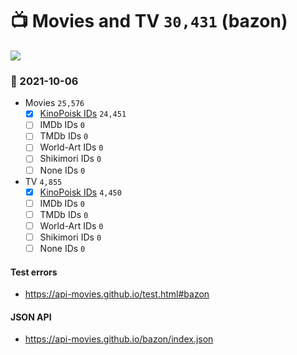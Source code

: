 # :tv: Movies and TV `30,431` (bazon)

<a href="https://API-Movies.github.io"><img src="https://API-Movies.github.io/banner.png?cache"></a>

### :date: 2021-10-06
- Movies `25,576`
  - [x] <a href="https://API-Movies.github.io/bazon/movie_kinopoisk_ids.json">KinoPoisk IDs</a> `24,451`
  - [ ] IMDb IDs `0`
  - [ ] TMDb IDs `0`
  - [ ] World-Art IDs `0`
  - [ ] Shikimori IDs `0`
  - [ ] None IDs `0`
- TV `4,855`
  - [x] <a href="https://API-Movies.github.io/bazon/tv_kinopoisk_ids.json">KinoPoisk IDs</a> `4,450`
  - [ ] IMDb IDs `0`
  - [ ] TMDb IDs `0`
  - [ ] World-Art IDs `0`
  - [ ] Shikimori IDs `0`
  - [ ] None IDs `0`
#### Test errors
- <a href='https://api-movies.github.io/test.html#bazon'>https://api-movies.github.io/test.html#bazon</a>
#### JSON API
- <a href='https://api-movies.github.io/bazon/index.json'>https://api-movies.github.io/bazon/index.json</a>
